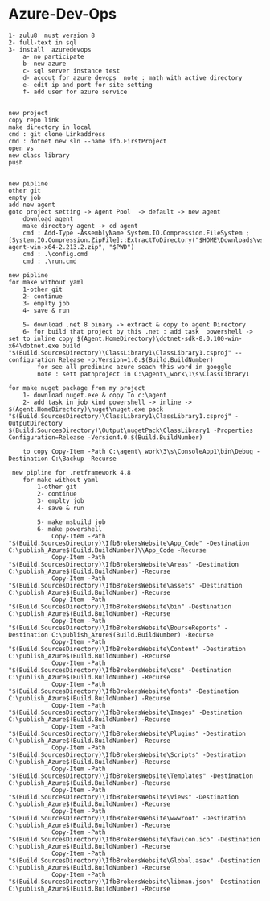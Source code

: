 # Azure-Dev-Ops

    1- zulu8  must version 8
    2- full-text in sql
    3- install  azuredevops
        a- no participate
        b- new azure
        c- sql server instance test
        d- accout for azure devops  note : math with active directory
        e- edit ip and port for site setting
        f- add user for azure service


    new project
    copy repo link
    make directory in local
    cmd : git clone Linkaddress
    cmd : dotnet new sln --name ifb.FirstProject
    open vs
    new class library
    push

        
    new pipline
    other git
    empty job
    add new agent 
    goto project setting -> Agent Pool  -> default -> new agent
        download agent
        make directory agent -> cd agent
        cmd : Add-Type -AssemblyName System.IO.Compression.FileSystem ; [System.IO.Compression.ZipFile]::ExtractToDirectory("$HOME\Downloads\vsts-agent-win-x64-2.213.2.zip", "$PWD")
        cmd : .\config.cmd
        cmd : .\run.cmd
    
    new pipline
    for make without yaml
        1-other git
        2- continue 
        3- emplty job
        4- save & run

        5- download .net 8 binary -> extract & copy to agent Directory
        6- for build that project by this .net : add task  powershell -> set to inline copy $(Agent.HomeDirectory)\dotnet-sdk-8.0.100-win-x64\dotnet.exe build "$(Build.SourcesDirectory)\ClassLibrary1\ClassLibrary1.csproj" --configuration Release -p:Version=1.0.$(Build.BuildNumber)
            for see all predinine azure seach this word in googgle
            note : sett pathproject in C:\agent\_work\1\s\ClassLibrary1

    for make nuget package from my project
        1- download nuget.exe & copy To c:\agent
        2- add task in job kind powershell -> inline -> $(Agent.HomeDirectory)\nuget\nuget.exe pack "$(Build.SourcesDirectory)\ClassLibrary1\ClassLibrary1.csproj" -OutputDirectory $(Build.SourcesDirectory)\Output\nugetPack\ClassLibrary1 -Properties Configuration=Release -Version4.0.$(Build.BuildNumber)

        to copy Copy-Item -Path C:\agent\_work\3\s\ConsoleApp1\bin\Debug -Destination C:\Backup -Recurse
        
     new pipline for .netframework 4.8
        for make without yaml
            1-other git
            2- continue 
            3- emplty job
            4- save & run        

            5- make msbuild job
            6- make powershell
                Copy-Item -Path "$(Build.SourcesDirectory)\IfbBrokersWebsite\App_Code" -Destination C:\publish_Azure$(Build.BuildNumber)\\App_Code -Recurse
                Copy-Item -Path "$(Build.SourcesDirectory)\IfbBrokersWebsite\Areas" -Destination C:\publish_Azure$(Build.BuildNumber) -Recurse
                Copy-Item -Path "$(Build.SourcesDirectory)\IfbBrokersWebsite\assets" -Destination C:\publish_Azure$(Build.BuildNumber) -Recurse
                Copy-Item -Path "$(Build.SourcesDirectory)\IfbBrokersWebsite\bin" -Destination C:\publish_Azure$(Build.BuildNumber) -Recurse
                Copy-Item -Path "$(Build.SourcesDirectory)\IfbBrokersWebsite\BourseReports" -Destination C:\publish_Azure$(Build.BuildNumber) -Recurse
                Copy-Item -Path "$(Build.SourcesDirectory)\IfbBrokersWebsite\Content" -Destination C:\publish_Azure$(Build.BuildNumber) -Recurse
                Copy-Item -Path "$(Build.SourcesDirectory)\IfbBrokersWebsite\css" -Destination C:\publish_Azure$(Build.BuildNumber) -Recurse
                Copy-Item -Path "$(Build.SourcesDirectory)\IfbBrokersWebsite\fonts" -Destination C:\publish_Azure$(Build.BuildNumber) -Recurse
                Copy-Item -Path "$(Build.SourcesDirectory)\IfbBrokersWebsite\Images" -Destination C:\publish_Azure$(Build.BuildNumber) -Recurse
                Copy-Item -Path "$(Build.SourcesDirectory)\IfbBrokersWebsite\Plugins" -Destination C:\publish_Azure$(Build.BuildNumber) -Recurse
                Copy-Item -Path "$(Build.SourcesDirectory)\IfbBrokersWebsite\Scripts" -Destination C:\publish_Azure$(Build.BuildNumber) -Recurse
                Copy-Item -Path "$(Build.SourcesDirectory)\IfbBrokersWebsite\Templates" -Destination C:\publish_Azure$(Build.BuildNumber) -Recurse
                Copy-Item -Path "$(Build.SourcesDirectory)\IfbBrokersWebsite\Views" -Destination C:\publish_Azure$(Build.BuildNumber) -Recurse
                Copy-Item -Path "$(Build.SourcesDirectory)\IfbBrokersWebsite\wwwroot" -Destination C:\publish_Azure$(Build.BuildNumber) -Recurse
                Copy-Item -Path "$(Build.SourcesDirectory)\IfbBrokersWebsite\favicon.ico" -Destination C:\publish_Azure$(Build.BuildNumber) -Recurse
                Copy-Item -Path "$(Build.SourcesDirectory)\IfbBrokersWebsite\Global.asax" -Destination C:\publish_Azure$(Build.BuildNumber) -Recurse
                Copy-Item -Path "$(Build.SourcesDirectory)\IfbBrokersWebsite\libman.json" -Destination C:\publish_Azure$(Build.BuildNumber) -Recurse

        
        
